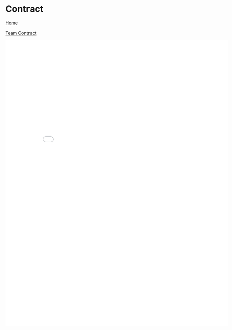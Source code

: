 # Contract

[Home](https://ece3400team19.github.io/)


[Team Contract](/Contract/ECE%203400%20Team%2019%20Contract_V1.pdf)

<embed src="/Contract/ECE%203400%20Team%2019%20Contract_V1.pdf" width="700px" height="900px" />
 
 
